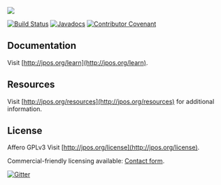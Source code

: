 [![][jpos-logo]][jpos-url]

[![Build Status][badge-travis-image]][badge-travis-url]
[![Javadocs](http://www.javadoc.io/badge/org.jpos/jpos.svg)](http://www.javadoc.io/doc/org.jpos/jpos)
[![Contributor Covenant](https://img.shields.io/badge/Contributor%20Covenant-2.0-4baaaa.svg)](code_of_conduct.md)

## Documentation

Visit [http://jpos.org/learn](http://jpos.org/learn).

## Resources

Visit [http://jpos.org/resources](http://jpos.org/resources) for additional information.


## License

Affero GPLv3 Visit [http://jpos.org/license](http://jpos.org/license).

Commercial-friendly licensing available: [Contact form](http://jpos.org/main/contact?p=license).

[jpos-logo]: http://jpos.org/images/jpos.png
[jpos-url]: http://jpos.org
[badge-travis-url]: https://travis-ci.org/jpos/jPOS
[badge-travis-image]: https://api.travis-ci.org/jpos/jPOS.svg
[![Gitter](https://badges.gitter.im/jpos/jPOS.svg)](https://gitter.im/jpos/jPOS?utm_source=badge&utm_medium=badge&utm_campaign=pr-badge)
